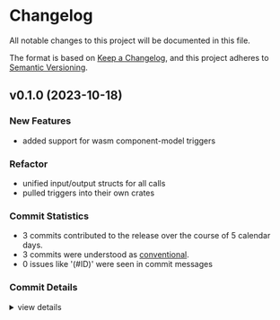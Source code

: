 # Changelog

All notable changes to this project will be documented in this file.

The format is based on [Keep a Changelog](https://keepachangelog.com/en/1.0.0/),
and this project adheres to [Semantic Versioning](https://semver.org/spec/v2.0.0.html).

## v0.1.0 (2023-10-18)

### New Features

 - <csr-id-11449d002b80fbc22ec5e4b684b09fbcc949a9c7/> added support for wasm component-model triggers

### Refactor

 - <csr-id-378c726823ec2fe65a168d7e205ea613b2b1c1b3/> unified input/output structs for all calls
 - <csr-id-42a39c2b9150b56e27c8b7b41cccebc0cef09015/> pulled triggers into their own crates

### Commit Statistics

<csr-read-only-do-not-edit/>

 - 3 commits contributed to the release over the course of 5 calendar days.
 - 3 commits were understood as [conventional](https://www.conventionalcommits.org).
 - 0 issues like '(#ID)' were seen in commit messages

### Commit Details

<csr-read-only-do-not-edit/>

<details><summary>view details</summary>

 * **Uncategorized**
    - Unified input/output structs for all calls ([`378c726`](https://github.com/candlecorp/wick/commit/378c726823ec2fe65a168d7e205ea613b2b1c1b3))
    - Added support for wasm component-model triggers ([`11449d0`](https://github.com/candlecorp/wick/commit/11449d002b80fbc22ec5e4b684b09fbcc949a9c7))
    - Pulled triggers into their own crates ([`42a39c2`](https://github.com/candlecorp/wick/commit/42a39c2b9150b56e27c8b7b41cccebc0cef09015))
</details>

